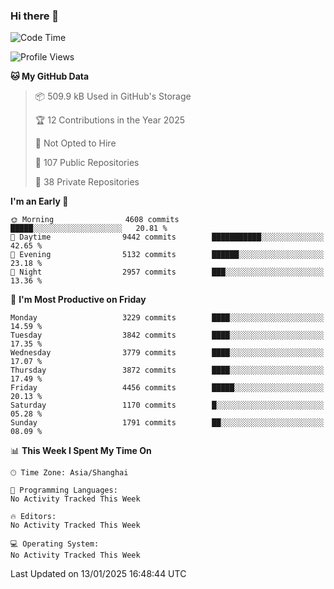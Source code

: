 ### Hi there 👋

<!--
**qbosen/qbosen** is a ✨ _special_ ✨ repository because its `README.md` (this file) appears on your GitHub profile.

Here are some ideas to get you started:

- 🔭 I’m currently working on ...
- 🌱 I’m currently learning ...
- 👯 I’m looking to collaborate on ...
- 🤔 I’m looking for help with ...
- 💬 Ask me about ...
- 📫 How to reach me: ...
- 😄 Pronouns: ...
- ⚡ Fun fact: ...
-->

<!--START_SECTION:waka-->
![Code Time](http://img.shields.io/badge/Code%20Time-2%2C111%20hrs%2036%20mins-blue)

![Profile Views](http://img.shields.io/badge/Profile%20Views-0-blue)

**🐱 My GitHub Data** 

> 📦 509.9 kB Used in GitHub's Storage 
 > 
> 🏆 12 Contributions in the Year 2025
 > 
> 🚫 Not Opted to Hire
 > 
> 📜 107 Public Repositories 
 > 
> 🔑 38 Private Repositories 
 > 
**I'm an Early 🐤** 

```text
🌞 Morning                4608 commits        █████░░░░░░░░░░░░░░░░░░░░   20.81 % 
🌆 Daytime                9442 commits        ███████████░░░░░░░░░░░░░░   42.65 % 
🌃 Evening                5132 commits        ██████░░░░░░░░░░░░░░░░░░░   23.18 % 
🌙 Night                  2957 commits        ███░░░░░░░░░░░░░░░░░░░░░░   13.36 % 
```
📅 **I'm Most Productive on Friday** 

```text
Monday                   3229 commits        ████░░░░░░░░░░░░░░░░░░░░░   14.59 % 
Tuesday                  3842 commits        ████░░░░░░░░░░░░░░░░░░░░░   17.35 % 
Wednesday                3779 commits        ████░░░░░░░░░░░░░░░░░░░░░   17.07 % 
Thursday                 3872 commits        ████░░░░░░░░░░░░░░░░░░░░░   17.49 % 
Friday                   4456 commits        █████░░░░░░░░░░░░░░░░░░░░   20.13 % 
Saturday                 1170 commits        █░░░░░░░░░░░░░░░░░░░░░░░░   05.28 % 
Sunday                   1791 commits        ██░░░░░░░░░░░░░░░░░░░░░░░   08.09 % 
```


📊 **This Week I Spent My Time On** 

```text
🕑︎ Time Zone: Asia/Shanghai

💬 Programming Languages: 
No Activity Tracked This Week

🔥 Editors: 
No Activity Tracked This Week

💻 Operating System: 
No Activity Tracked This Week
```


 Last Updated on 13/01/2025 16:48:44 UTC
<!--END_SECTION:waka-->
